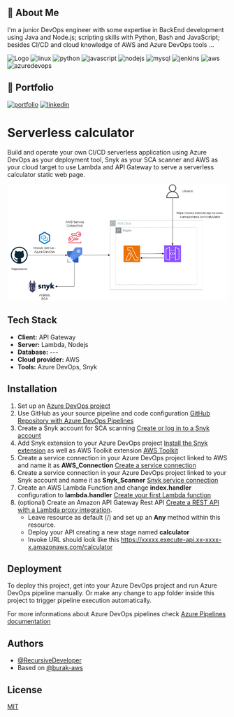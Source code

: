 ## 🚀 About Me
I'm a junior DevOps engineer with some expertise in BackEnd development using Java and Node.js; scripting skills with Python, Bash and JavaScript; besides CI/CD and cloud knowledge of AWS and Azure DevOps tools ...

![Logo](https://e1.pxfuel.com/desktop-wallpaper/541/577/desktop-wallpaper-fantastic-backgrounds.jpg)
![linux](https://img.shields.io/badge/Linux-FCC624?style=for-the-badge&logo=linux&logoColor=black)
![python](https://img.shields.io/badge/Python-3776AB?style=for-the-badge&logo=python&logoColor=white)
![javascript](https://img.shields.io/badge/JavaScript-F7DF1E?style=for-the-badge&logo=javascript&logoColor=black)
![nodejs](https://img.shields.io/badge/Node.js-43853D?style=for-the-badge&logo=node.js&logoColor=white)
![mysql](https://img.shields.io/badge/MySQL-005C84?style=for-the-badge&logo=mysql&logoColor=white)
![jenkins](https://img.shields.io/badge/Jenkins-D24939?style=for-the-badge&logo=Jenkins&logoColor=white)
![aws](https://img.shields.io/badge/Amazon_AWS-FF9900?style=for-the-badge&logo=amazonaws&logoColor=white)
![azuredevops](https://img.shields.io/badge/Azure_DevOps-0078D7?style=for-the-badge&logo=azure-devops&logoColor=white)

## 🔗 Portfolio
[![portfolio](https://img.shields.io/badge/GitHub-100000?style=for-the-badge&logo=github&logoColor=white)](https://github.com/RecursiveDeveloper)
[![linkedin](https://img.shields.io/badge/linkedin-0A66C2?style=for-the-badge&logo=linkedin&logoColor=white)](https://www.linkedin.com/in/jhoan-jesus-ortiz-sandoval-a66152198/)

# Serverless calculator

Build and operate your own CI/CD serverless application using Azure DevOps as your deployment tool, Snyk as your SCA scanner and AWS as your cloud target to use Lambda and API Gateway to serve a serverless calculator static web page.

![image](https://raw.githubusercontent.com/RecursiveDeveloper/static-media-content/refs/heads/main/Serverless_Calculator.png)

## Tech Stack 

- **Client:** API Gateway
- **Server:** Lambda, Nodejs
- **Database:** ---
- **Cloud provider:** AWS
- **Tools:** Azure DevOps, Snyk

## Installation

1. Set up an [Azure DevOps project](https://learn.microsoft.com/en-us/azure/devops/organizations/projects/create-project?view=azure-devops&tabs=browser)
2. Use GitHub as your source pipeline and code configuration [GitHub Repository with Azure DevOps Pipelines](https://spr.com/using-github-repository-with-azure-devops-pipelines/)
3. Create a Snyk account for SCA scanning [Create or log in to a Snyk account](https://docs.snyk.io/getting-started#create-or-log-in-to-a-snyk-account)
4. Add Snyk extension to your Azure DevOps project [Install the Snyk extension](https://docs.snyk.io/scm-ide-and-ci-cd-integrations/snyk-ci-cd-integrations/azure-pipelines-integration/install-the-snyk-extension-for-your-azure-pipelines) as well as AWS Toolkit extension [AWS Toolkit](https://docs.aws.amazon.com/vsts/latest/userguide/getting-started.html#install-the-aws-tools-for-vsts-extension)
5. Create a service connection in your Azure DevOps project linked to AWS and name it as **AWS_Connection** [Create a service connection](https://learn.microsoft.com/en-us/azure/devops/pipelines/library/service-endpoints?view=azure-devops#create-a-service-connection)
6. Create a service connection in your Azure DevOps project linked to your Snyk account and name it as **Snyk_Scanner** [Snyk service connection](https://docs.snyk.io/scm-ide-and-ci-cd-integrations/snyk-ci-cd-integrations/azure-pipelines-integration/install-the-snyk-extension-for-your-azure-pipelines#step-for-installing-the-snyk-extension-for-azure-pipelines) 
7. Create an AWS Lambda Function and change **index.handler** configuration to **lambda.handler** [Create your first Lambda function](https://docs.aws.amazon.com/lambda/latest/dg/getting-started.html)
8. (optional) Create an Amazon API Gateway Rest API [Create a REST API with a Lambda proxy integration](https://docs.aws.amazon.com/apigateway/latest/developerguide/api-gateway-create-api-as-simple-proxy-for-lambda.html). 
    * Leave resource as default (/) and set up an **Any** method within this resource.
    * Deploy your API creating a new stage named **calculator**
    * Invoke URL should look like this https://xxxxx.execute-api.xx-xxxx-x.amazonaws.com/calculator


## Deployment

To deploy this project, get into your Azure DevOps project and run Azure DevOps pipeline manually. Or make any change to app folder inside this project to trigger pipeline execution automatically.

For more informations about Azure DevOps pipelines check [Azure Pipelines documentation](https://learn.microsoft.com/en-us/azure/devops/pipelines/?view=azure-devops)

## Authors

- [@RecursiveDeveloper](https://github.com/RecursiveDeveloper)
- Based on [@burak-aws](https://github.com/aws-samples/aws-lambda-demo-with-node-express)

## License

[MIT](https://choosealicense.com/licenses/mit/)
